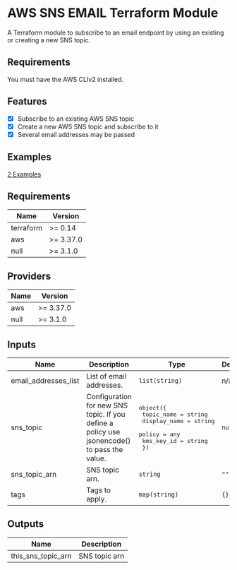 # AWS SNS EMAIL Terraform Module

A Terraform module to subscribe to an email endpoint by using an existing or creating a new SNS topic.

## Requirements

You must have the AWS CLIv2 installed.

## Features
- [x] Subscribe to an existing AWS SNS topic
- [x] Create a new AWS SNS topic and subscribe to it
- [x] Several email addresses may be passed

## Examples

[2 Examples](./examples/main.tf)

<!-- BEGINNING OF PRE-COMMIT-TERRAFORM DOCS HOOK -->
## Requirements

| Name | Version |
|------|---------|
| terraform | >= 0.14 |
| aws | >= 3.37.0 |
| null | >= 3.1.0 |

## Providers

| Name | Version |
|------|---------|
| aws | >= 3.37.0 |
| null | >= 3.1.0 |

## Inputs

| Name | Description | Type | Default | Required |
|------|-------------|------|---------|:--------:|
| email\_addresses\_list | List of email addresses. | `list(string)` | n/a | yes |
| sns\_topic | Configuration for new SNS topic. If you define a policy use jsonencode() to pass the value. | <pre>object({<br>    topic_name   = string<br>    display_name = string<br>    policy       = any<br>    kms_key_id   = string<br>  })</pre> | `null` | no |
| sns\_topic\_arn | SNS topic arn. | `string` | `""` | no |
| tags | Tags to apply. | `map(string)` | `{}` | no |

## Outputs

| Name | Description |
|------|-------------|
| this\_sns\_topic\_arn | SNS topic arn |

<!-- END OF PRE-COMMIT-TERRAFORM DOCS HOOK -->
